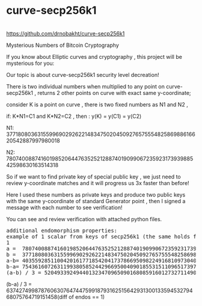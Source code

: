# curve-secp256k1
<br><a>https://github.com/drnobakht/curve-secp256k1</a></br>

Mysterious Numbers of Bitcoin Cryptography

If you know about Elliptic curves and cryptography , this project will be mysterious for you:

Our topic is about curve-secp256k1 security level decreation!

There is two individual numbers when multiplied to any point on curve-secp256k1 , returns 2 other points on curve with exact same y-coordinate;

consider K is a point on curve , there is two fixed numbers as N1 and N2 ,

if: K\*N1=C1 and K*N2=C2 , then : y(K) = y(C1) = y(C2)

N1:  37718080363155996902926221483475020450927657555482586988616620542887997980018

N2:  78074008874160198520644763525212887401909906723592317393988542598630163514318


So if we want to find private key of special public key , we just need to review y-coordinate matches and it will progress us 3x faster than before! 


Here I used these numbers as private keys and produce two public keys with the same y-coordinate of standard Generator point , then I signed a message with each number to see verification!


You can see and review verification with attached python files.
<pre>
additional endomorphism properties:
example of 1 scalar from keys of secp256k1 (the same holds for point operations)
1
a =  78074008874160198520644763525212887401909906723592317393988542598630163514318 lambda2
b =  37718080363155996902926221483475020450927657555482586988616620542887997980018 lambda1
a-b= 40355928511004201617718542041737866950982249168109730405371922055742165534300(diff of endos == 3*1)
b-a= 75436160726311993805852442966950040901855315110965173977233241085775995960037(diff of endos == 3*1)
(a-b) / 3 = 52049339249440132347096509016808591601273271149061544929325695065753442342879(diff of endos == 1)
</pre>
(b-a) / 3 = 63742749987876063076474475991879316251564293130013359453279468075764719151458(diff of endos == 1)
